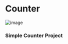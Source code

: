 # Counter

![image](https://github.com/robertgouveia/Counter/assets/15702439/d40c26ed-0325-4b56-952e-742f17a2583a)

### Simple Counter Project
